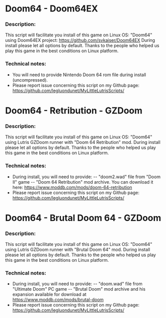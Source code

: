 # Doom64 - Doom64EX

### Description:
This script will facilitate you install of this game on Linux OS:
"Doom64" using Doom64EX project:
https://github.com/svkaiser/Doom64EX
During install please let all options by default.
Thanks to the people who helped us play this game in the best conditions on Linux platform.

### Technical notes:
- You will need to provide Nintendo Doom 64 rom file during install (uncompressed).
- Please report issue concerning this script on my Github page:
https://github.com/legluondunet/MyLittleLutrisScripts/

# Doom64 - Retribution - GZDoom

### Description:
This script will facilitate you install of this game on Linux OS:
"Doom64" using Lutris GZDoom runner with "Doom 64 Retribution" mod.
During install please let all options by default.
Thanks to the people who helped us play this game in the best conditions on Linux platform.

### Technical notes:
- During install, you will need to provide:
-- "doom2.wad" file from "Doom II" game
-- "Doom 64 Retribution" mod archive. You can download it here: https://www.moddb.com/mods/doom-64-retribution
- Please report issue concerning this script on my Github page:
https://github.com/legluondunet/MyLittleLutrisScripts/

# Doom64 - Brutal Doom 64 - GZDoom

### Description:
This script will facilitate you install of this game on Linux OS:
"Doom64" using Lutris GZDoom runner with "Brutal Doom 64" mod.
During install please let all options by default.
Thanks to the people who helped us play this game in the best conditions on Linux platform.

### Technical notes:
- During install, you will need to provide:
-- "doom.wad" file from "Ultimate Doom" PC game
-- "Brutal Doom" mod archive and his expansion available for download at https://www.moddb.com/mods/brutal-doom
- Please report issue concerning this script on my Github page:
https://github.com/legluondunet/MyLittleLutrisScripts/


